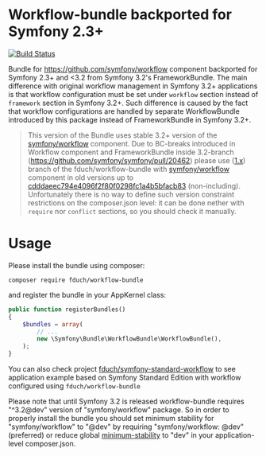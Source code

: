 Workflow-bundle backported for Symfony 2.3+
===========================================

[![Build Status](https://travis-ci.org/fduch/workflow-bundle.svg?branch=master)](https://travis-ci.org/fduch/workflow-bundle)

Bundle for https://github.com/symfony/workflow component backported for Symfony 2.3+ and <3.2 from Symfony 3.2's FrameworkBundle.
The main difference with original workflow management in Symfony 3.2+ applications is that 
workflow configuration must be set under `workflow` section instead of `framework` section in Symfony 3.2+.
Such difference is caused by the fact that workflow configurations are handled by 
separate WorkflowBundle introduced by this package instead of FrameworkBundle in Symfony 3.2+.


> This version of the Bundle uses stable 3.2+ version of the [symfony/workflow](https://github.com/symfony/workflow) component.
> Due to BC-breaks introduced in Workflow component and FrameworkBundle inside 3.2-branch (https://github.com/symfony/symfony/pull/20462)
> please use ([1.x](https://github.com/fduch/workflow-bundle/tree/1.x)) branch of the fduch/workflow-bundle with [symfony/workflow](https://github.com/symfony/workflow) component in old versions up to [cdddaeec794e4096f2f80f0298fc1a4b5bfacb83](https://github.com/symfony/workflow/commit/cdddaeec794e4096f2f80f0298fc1a4b5bfacb83) (non-including).
> Unfortunately there is no way to define such version constraint restrictions on the composer.json level: it can be done nether with `require` nor  `conflict` sections, so you should check it manually.


Usage
=====
Please install the bundle using composer:
```
composer require fduch/workflow-bundle
```

and register the bundle in your AppKernel class:
```php
public function registerBundles()
{
    $bundles = array(
        // ...
        new \Symfony\Bundle\WorkflowBundle\WorkflowBundle(),
    );
}
```

You can also check project [fduch/symfony-standard-workflow](https://github.com/fduch/symfony-standard-workflow) to see application example based on Symfony Standard Edition with workflow configured using `fduch/workflow-bundle`

Please note that until Symfony 3.2 is released workflow-bundle requires "^3.2@dev" version of "symfony/workflow"
package. So in order to properly install the bundle you should set minimum stability for "symfony/workflow" 
to "@dev" by requiring "symfony/workflow: @dev" (preferred) or reduce global [minimum-stability](https://getcomposer.org/doc/04-schema.md#minimum-stability) to "dev" in your application-level composer.json. 

